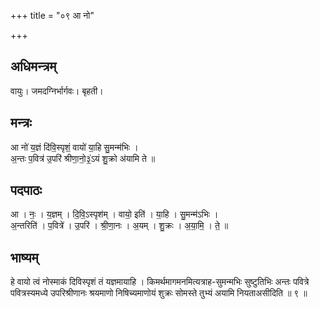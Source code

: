+++
title = "०९ आ नो"

+++
## अधिमन्त्रम्
वायुः। जमदग्निर्भार्गवः। बृहती।

## मन्त्रः
आ नो॑ य॒ज्ञं दि॑वि॒स्पृशं॒ वायो॑ या॒हि सु॒मन्म॑भिः ।  
अ॒न्तः प॒वित्र॑ उ॒परि॑ श्रीणा॒नो॒३॒॑ऽयं शु॒क्रो अ॑यामि ते ॥

## पदपाठः
आ । नः॒ । य॒ज्ञम् । दि॒वि॒ऽस्पृश॑म् । वायो॒ इति॑ । या॒हि । सु॒मन्म॑ऽभिः ।  
अ॒न्तरिति॑ । प॒वित्रे॑ । उ॒परि॑ । श्री॒णा॒नः । अ॒यम् । शु॒क्रः । अ॒या॒मि॒ । ते॒ ॥

## भाष्यम्
हे वायो त्वं नोस्माकं दिविस्पृशं तं यज्ञमायाहि । किमर्थमागमनमित्यत्राह-सुमन्मभिः सुष्टुतिभिः अन्तः पवित्रे पवित्रस्यमध्ये उपरिश्रीणानः श्रयमाणो निषिच्यमाणोयं शुक्रः सोमस्ते तुभ्यं अयामि नियताअसीदिति ॥ ९ ॥